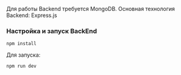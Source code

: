 Для работы Backend требуется MongoDB.
Основная технология Backend: Express.js

###  Настройка и запуск BackEnd
```
npm install
```
Для запуска:
```
npm run dev
```
